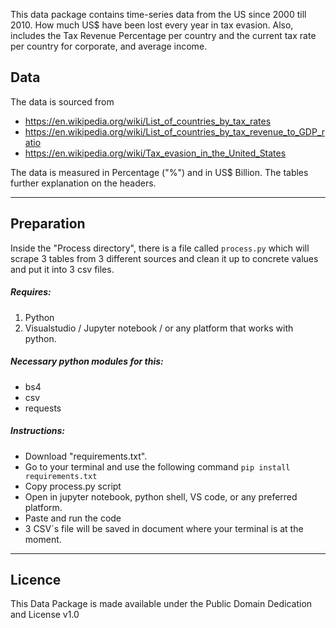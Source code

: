 This data package contains time-series data from the US since 2000 till 2010. How much US$ have been lost every year in tax evasion. Also, includes the Tax Revenue Percentage per country and the current tax rate per country for corporate, and average income. 

## Data
The data is sourced from 
* https://en.wikipedia.org/wiki/List_of_countries_by_tax_rates
* https://en.wikipedia.org/wiki/List_of_countries_by_tax_revenue_to_GDP_ratio
* https://en.wikipedia.org/wiki/Tax_evasion_in_the_United_States

The data is measured in Percentage ("%") and in US$ Billion. The tables further explanation on the headers.

--------------------------------------------------------------------------------------------------------------------------------

## Preparation

Inside the "Process directory", there is a file called ```process.py``` which will scrape 3 tables from 3 different sources and clean it up to concrete values and put it into 3 csv files.

##### Requires:
1. Python
2. Visualstudio / Jupyter notebook / or any platform that works with python.

##### Necessary python modules for this: 
* bs4
* csv
* requests

##### Instructions:
* Download "requirements.txt".
* Go to your terminal and use the following command ```pip install requirements.txt```
* Copy process.py script
* Open in jupyter notebook, python shell, VS code, or any preferred platform.
* Paste and run the code
* 3 CSV´s file will be saved in document where your terminal is at the moment.


----------------------------------------------------------------------------------------------------------------------------------------

## Licence
This Data Package is made available under the Public Domain Dedication and License v1.0 

